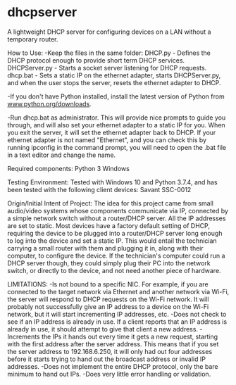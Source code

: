 # dhcpserver
A lightweight DHCP server for configuring devices on a LAN without a temporary router.

How to Use:
-Keep the files in the same folder:
  DHCP.py - Defines the DHCP protocol enough to provide short term DHCP services.
  DHCPServer.py - Starts a socket server listening for DHCP requests.
  dhcp.bat - Sets a static IP on the ethernet adapter, starts DHCPServer.py, and when the user stops the server, resets the ethernet adapter to DHCP.
  
-If you don't have Python installed, install the latest version of Python from www.python.org/downloads.

-Run dhcp.bat as administrator.
This will provide nice prompts to guide you through, and will also set your ethernet adapter to a static IP for you. When you exit the server, it will set the ethernet adapter back to DHCP. If your ethernet adapter is not named "Ethernet", and you can check this by running ipconfig in the command prompt, you will need to open the .bat file in a text editor and change the name.


Required components:
Python 3
Windows

Testing Environment:
Tested with Windows 10 and Python 3.7.4, and has been tested with the following client devices:
Savant SSC-0012 

Origin/Initial Intent of Project:
The idea for this project came from small audio/video systems whose components communicate via IP, connected by a simple network switch without a router/DHCP server. All the IP addresses are set to static. Most devices have a factory default setting of DHCP, requiring the device to be plugged into a router/DHCP server long enough to log into the device and set a static IP. This would entail the technician carrying a small router with them and plugging it in, along with their computer, to configure the device. If the technician's computer could run a DHCP server though, they could simply plug their PC into the network switch, or directly to the device, and not need another piece of hardware.

LIMITATIONS:
-Is not bound to a specific NIC. For example, if you are connected to the target network via Ethernet and another network via Wi-Fi, the server will respond to DHCP requests on the Wi-Fi network. It will probably not successfully give an IP address to a device on the Wi-Fi network, but it will start incrementing IP addresses, etc.
-Does not check to see if an IP address is already in use. If a client reports that an IP address is already in use, it should attempt to give that client a new address.
-Increments the IPs it hands out every time it gets a new request, starting with the first address after the server address. This means that if you set the server address to 192.168.6.250, it will only had out four addresses before it starts trying to hand out the broadcast address or invalid IP addresses.
-Does not implement the entire DHCP protocol, only the bare minimum to hand out IPs.
-Does very little error handling or validation.
